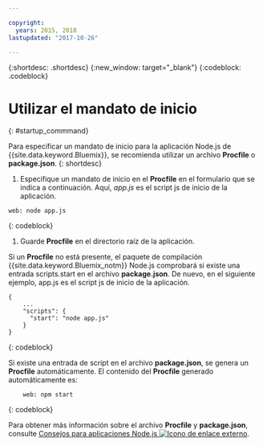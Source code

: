 ```yaml
---

copyright:
  years: 2015, 2018
lastupdated: "2017-10-26"

---
```


{:shortdesc: .shortdesc}
{:new_window: target="_blank"}
{:codeblock: .codeblock}


# Utilizar el mandato de inicio
{: #startup_commmand}

Para especificar un mandato de inicio para la aplicación Node.js de {{site.data.keyword.Bluemix}}, se recomienda utilizar un archivo **Procfile** o **package.json**.
{: shortdesc}

1. Especifique un mandato de inicio en el **Procfile** en el formulario que se indica a continuación. Aquí, _app.js_ es el script js de inicio de la aplicación.
```
web: node app.js
```
{: codeblock}

1. Guarde **Procfile** en el directorio raíz de la aplicación.

Si un **Procfile** no está presente, el paquete de compilación {{site.data.keyword.Bluemix_notm}} Node.js comprobará si existe una entrada scripts.start en el archivo **package.json**. De nuevo, en el siguiente ejemplo, app.js es el script js de inicio de la aplicación.
```
{
    ...   
    "scripts": {
      "start": "node app.js"
    }
}
```
{: codeblock}

Si existe una entrada de script en el archivo **package.json**, se genera un
**Procfile** automáticamente. El contenido del **Procfile** generado automáticamente es:
```
    web: npm start
```
{: codeblock}

Para obtener más información sobre el archivo **Procfile** y **package.json**, consulte [Consejos para aplicaciones Node.js ![Icono de enlace externo](../../icons/launch-glyph.svg "Icono de enlace externo")](https://docs.cloudfoundry.org/buildpacks/node/node-tips.html).
